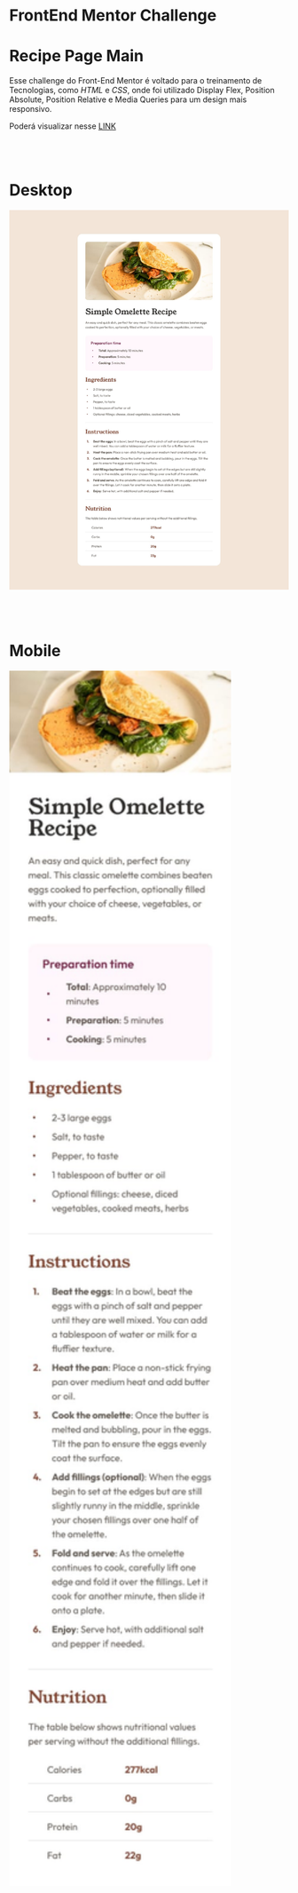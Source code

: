 # FrontEnd Mentor Challenge

# Recipe Page Main

Esse challenge do Front-End Mentor é voltado para o treinamento de Tecnologias, como _HTML_ e _CSS_, onde foi utilizado Display Flex, Position Absolute, Position Relative e Media Queries para um design mais responsivo.

Poderá visualizar nesse <a target="_blank" href="https://thejrodrigues.github.io/recipe-page-main/">LINK</a>
<br></br>
<br></br>

# Desktop

<img src="design/desktop-design.jpg" alt="Tela da estilização Desktop" width="800px">
<br></br>
<br></br>

# Mobile

<img src="design/mobile-design.jpg" alt="Tela da estilização Desktop" width="400px">
